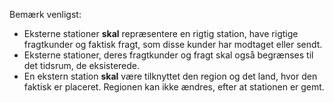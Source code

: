 ﻿Bemærk venligst:
- Eksterne stationer **skal** repræsentere en rigtig station, have rigtige fragtkunder og faktisk fragt, som disse kunder har modtaget eller sendt.
- Eksterne stationer, deres fragtkunder og fragt skal også begrænses til det tidsrum, de eksisterede.
- En ekstern station **skal** være tilknyttet den region og det land, hvor den faktisk er placeret. Regionen kan ikke ændres, efter at stationen er gemt.